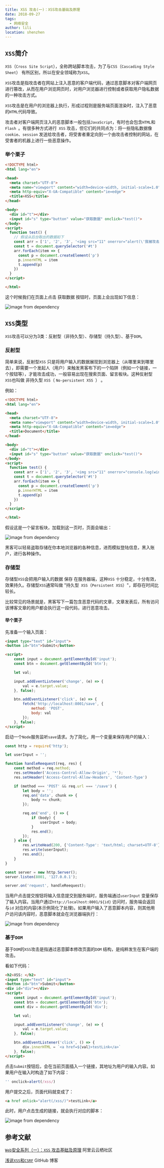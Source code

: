 ```yaml
---
title: XSS 攻击(一)：XSS攻击基础及原理
date: 2018-09-27
tags:
  - 网络安全
author: lili
location: shenzhen
---
```


## ` XSS `简介

` XSS `（` Cross Site Script `），全称跨站脚本攻击，为了与` CSS `（` Cascading Style Sheet `） 有所区别，所以在安全领域称为` XSS `。

` XSS `攻击是指攻击者在网站上注入恶意的客户端代码，通过恶意脚本对客户端网页进行篡改，从而在用户浏览网页时，对用户浏览器进行控制或者获取用户隐私数据的一种攻击方式。

` XSS `攻击是在用户的浏览器上执行，形成过程则是服务端页面渲染时，注入了恶意的` HTML `代码导致。

攻击者对客户端网页注入的恶意脚本一般包括` JavaScript `，有时也会包含` HTML `和 `Flash `。有很多种方式进行` XSS` 攻击，但它们的共同点为：将一些隐私数据像` cookie `、` session ` 发送给攻击者，将受害者重定向到一个由攻击者控制的网站，在受害者的机器上进行一些恶意操作。

### 举个栗子

```html
<!DOCTYPE html>
<html lang="en">

<head>
  <meta charset="UTF-8">
  <meta name="viewport" content="width=device-width, initial-scale=1.0">
  <meta http-equiv="X-UA-Compatible" content="ie=edge">
  <title>XSS</title>
</head>

<body>
  <div id="t"></div>
  <input id="s" type="button" value="获取数据" onclick="test()">
</body>
<script>
  function test() {
    // 假设从后台取出的数据如下
    const arr = ['1', '2', '3', '<img src="11" onerror="alert(\'我被攻击了\')" />']
    const t = document.querySelector('#t')
    arr.forEach(item => {
      const p = document.createElement('p')
      p.innerHTML = item
      t.append(p)
    })
  }
</script>

</html>
```

这个时候我们在页面上点击 获取数据 按钮时，页面上会出现如下信息：

![image from dependency](../../.vuepress/public/images/xss/01.png)

## ` XSS `类型

` XSS `攻击可以分为3类：反射型（非持久型）、存储型（持久型）、基于` DOM `。

### 反射型

简单来说，反射型` XSS ` 只是将用户输入的数据展现到浏览器上（从哪里来到哪里去），即需要一个发起人（用户）来触发黑客布下的一个陷阱（例如一个链接，一个按钮等），才能攻击成功，一般容易出现在搜索页面、留言板块。这种反射型` XSS `也叫做 非持久型 ` XSS `（ `No-persistent XSS `） 。

例如：

```html
<!DOCTYPE html>
<html lang="en">

<head>
  <meta charset="UTF-8">
  <meta name="viewport" content="width=device-width, initial-scale=1.0">
  <meta http-equiv="X-UA-Compatible" content="ie=edge">
  <title>Document</title>
</head>

<body>
  <div id="t"></div>
  <input id="s" type="button" value="获取数据" onclick="test()">
</body>
<script>
  function test() {
    const arr = ['1', '2', '3', '<img src="11" onerror="console.log(window.localStorage)" />']
    const t = document.querySelector('#t')
    arr.forEach(item => {
      const p = document.createElement('p')
      p.innerHTML = item
      t.append(p)
    })
  }
</script>

</html>
```

假设这是一个留言板块，加载到这一页时，页面会输出：

![image from dependency](../../.vuepress/public/images/xss/02.png)

黑客可以轻易盗取存储在你本地浏览器的各种信息，进而模拟登陆信息，黑入账户，进行各种操作。

### 存储型

存储型` XSS `会把用户输入的数据 保存 在服务器端，这种` XSS ` 十分稳定，十分有效，效果持久。存储型` XSS `通常叫做 "持久型` XSS`（` Persistent XSS `）"，即存在时间比较长。

比较常见的场景就是，黑客写下一篇包含恶意代码的文章，文章发表后，所有访问该博客文章的用户都会执行这一段代码，进行恶意攻击。

#### 举个栗子

先准备一个输入页面：

```html
<input type="text" id="input">
<button id="btn">Submit</button>

<script>
    const input = document.getElementById('input');
    const btn = document.getElementById('btn');

    let val;

    input.addEventListener('change', (e) => {
        val = e.target.value;
    }, false);

    btn.addEventListener('click', (e) => {
        fetch('http://localhost:8001/save', {
            method: 'POST',
            body: val
        });
    }, false);
</script>
```
启动一个` Node `服务监听` save `请求。为了简化，用一个变量来保存用户的输入：

```js
const http = require('http');

let userInput = '';

function handleReequest(req, res) {
    const method = req.method;
    res.setHeader('Access-Control-Allow-Origin', '*');
    res.setHeader('Access-Control-Allow-Headers', 'Content-Type')

    if (method === 'POST' && req.url === '/save') {
        let body = '';
        req.on('data', chunk => {
            body += chunk;
        });

        req.on('end', () => {
            if (body) {
                userInput = body;
            }
            res.end();
        });
    } else {
        res.writeHead(200, {'Content-Type': 'text/html; charset=UTF-8'});
        res.write(userInput);
        res.end();
    }
}

const server = new http.Server();
server.listen(8001, '127.0.0.1');

server.on('request', handleReequest);
```
当用户点击提交按钮将输入信息提交到服务端时，服务端通过` userInput ` 变量保存了输入内容。当用户通过` http://localhost:8001/${id} ` 访问时，服务端会返回与` id ` 对应的内容(本示例简化了处理)。如果用户输入了恶意脚本内容，则其他用户访问该内容时，恶意脚本就会在浏览器端执行：

![image from dependency](../../.vuepress/public/images/xss/03.gif)

### 基于` DOM `

基于` DOM `的` XSS `攻击是指通过恶意脚本修改页面的` DOM ` 结构，是纯粹发生在客户端的攻击。

看如下代码：

```html
<h2>XSS: </h2>
<input type="text" id="input">
<button id="btn">Submit</button>
<div id="div"></div>
<script>
    const input = document.getElementById('input');
    const btn = document.getElementById('btn');
    const div = document.getElementById('div');

    let val;

    input.addEventListener('change', (e) => {
        val = e.target.value;
    }, false);

    btn.addEventListener('click', () => {
        div.innerHTML = `<a href=${val}>testLink</a>`
    }, false);
</script>
```
点击` Submit `按钮后，会在当前页面插入一个链接，其地址为用户的输入内容。如果用户在输入时构造了如下内容：

```js
'' onclick=alert(/xss/)
```
用户提交之后，页面代码就变成了：

```html
<a href onlick="alert(/xss/)">testLink</a>
```

此时，用户点击生成的链接，就会执行对应的脚本：

![image from dependency](../../.vuepress/public/images/xss/04.gif)

## 参考文献

[` Web `安全系列（一）：` XSS ` 攻击基础及原理](https://yq.aliyun.com/articles/638829?spm=a2c4e.11155435.0.0.59893312yiELAF) 阿里云云栖社区

[浅说` XSS `和` CSRF `](https://github.com/dwqs/blog/issues/68) GitHub 博客
